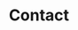 ---
title: Contact
layout: contact
menu:
  main:
    weight: 6
seo:
  page_title:
  meta_description: Get in touch with Keynecta using our contact form. Simple and direct communication for a complete online system to help you drive profits and value people.
  featured_image: /uploads/business-1.jpg
  featured_image_alt: Two people sitting at a table together
hero:
  heading: Contact
  body: >-
    Explore Keynecta's process: Train, Connect, Involve, Lead, Score and Improve—fueling Safety Culture and organizational success.
  button:
    enabled: false
    button_url: 
    button_text: 
    open_in_new_tab: false
  image_1:
    image_url: /uploads/two-people-reviewing-construction-site.jpg
    image_alt:
  image_2:
    image_url: /uploads/two-people-reviewing-paperwork-in-manufacturing-environment.jpg
    image_alt:
content_blocks:
  - _bookshop_name: hero
    heading: Contact Us
    body: >-
      Ready to elevate your organization with Keynecta? Fill out the form below or schedule a 30-minute introduction call to connect with us. We look forward to addressing your requests promptly.
    image:
      image_url: /uploads/business-1.jpg
      image_alt: Two people sitting at a table together
    button:
      button_url:
      button_text:
      open_in_new_tab: false
---